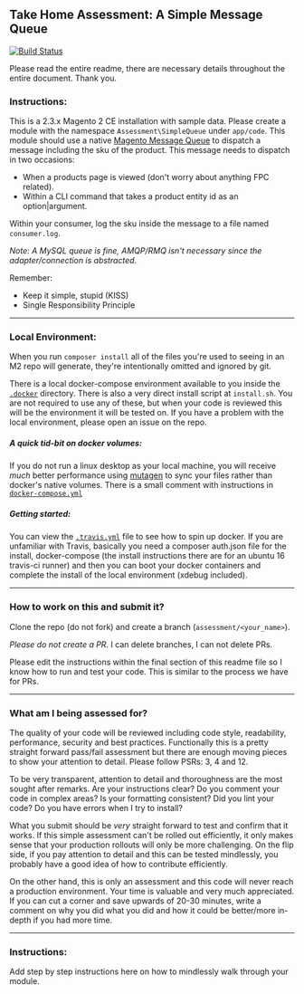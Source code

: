 ## Take Home Assessment: A Simple Message Queue

[![Build Status](https://travis-ci.com/dambrogia/magento-assessment.svg?branch=master)](https://travis-ci.com/dambrogia/magento-assessment)

Please read the entire readme, there are necessary details throughout the entire document. Thank you.


### Instructions:
This is a 2.3.x Magento 2 CE installation with sample data. Please create a module with the namespace `Assessment\SimpleQueue` under `app/code`. This module should use a native [Magento Message Queue](https://devdocs.magento.com/guides/v2.3/extension-dev-guide/message-queues/message-queues.html) to dispatch a message including the sku of the product. This message needs to dispatch in two occasions:

- When a products page is viewed (don't worry about anything FPC related).
- Within a CLI command that takes a product entity id as an option|argument.

Within your consumer, log the sku inside the message to a file named `consumer.log`.

_Note: A MySQL queue is fine, AMQP/RMQ isn't necessary since the adapter/connection is abstracted._


Remember:
 - Keep it simple, stupid (KISS)
 - Single Responsibility Principle

___
### Local Environment:
When you run `composer install` all of the files you're used to seeing in an M2 repo will generate, they're intentionally omitted and ignored by git.

There is a local docker-compose environment available to you inside the [`.docker`](https://github.com/dambrogia/magento-assessment/tree/master/.docker) directory. There is also a very direct install script at `install.sh`. You are not required to use any of these, but when your code is reviewed this will be the environment it will be tested on. If you have a problem with the local environment, please open an issue on the repo.

##### A quick tid-bit on docker volumes:
If you do not run a linux desktop as your local machine, you will receive _much_ better performance using [mutagen](https://github.com/quodlibet/mutagen) to sync your files rather than docker's native volumes. There is a small comment with instructions in [`docker-compose.yml`](https://github.com/dambrogia/magento-assessment/blob/master/.docker/docker-compose.yml#L17)

##### Getting started:
You can view the [`.travis.yml`](https://github.com/dambrogia/magento-assessment/blob/master/.travis.yml) file to see how to spin up docker.
If you are unfamiliar with Travis, basically you need a composer auth.json file for the install, docker-compose (the install instructions there are for an ubuntu 16 travis-ci runner) and then you can boot your docker containers and complete the install of the local environment (xdebug included).

___
### How to work on this and submit it?

Clone the repo (do not fork) and create a branch (`assessment/<your_name>`).

*_Please do not create a PR._* I can delete branches, I can not delete PRs.

Please edit the instructions within the final section of this readme file so I know how to run and test your code. This is similar to the process we have for PRs.

___
### What am I being assessed for?
The quality of your code will be reviewed including code style, readability, performance, security and best practices. Functionally this is a pretty straight forward pass/fail assessment but there are enough moving pieces to show your attention to detail. Please follow PSRs: 3, 4 and 12.

To be very transparent, attention to detail and thoroughness are the most sought after remarks. Are your instructions clear? Do you comment your code in complex areas? Is your formatting consistent? Did you lint your code? Do you have errors when I try to install?

What you submit should be _very_ straight forward to test and confirm that it works. If this simple assessment can't be rolled out efficiently, it only makes sense that your production rollouts will only be more challenging. On the flip side, if you pay attention to detail and this can be tested mindlessly, you probably have a good idea of how to contribute efficiently.

On the other hand, this is only an assessment and this code will never reach a production environment. Your time is valuable and very much appreciated. If you can cut a corner and save upwards of 20-30 minutes, write a comment on why you did what you did and how it could be better/more in-depth if you had more time.
___
### Instructions:
Add step by step instructions here on how to mindlessly walk through your module.
